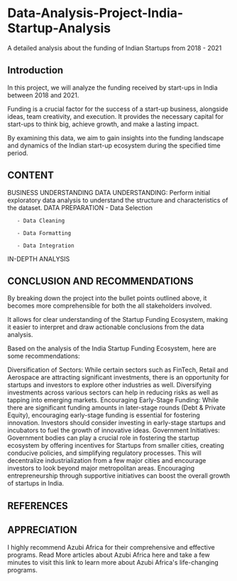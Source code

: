 # Data-Analysis-Project-India-Startup-Analysis
A detailed analysis about the funding of Indian Startups from 2018 - 2021

## Introduction
In this project, we will analyze the funding received by start-ups in India between 2018 and 2021. 



Funding is a crucial factor for the success of a start-up business, alongside ideas, team creativity, and execution. It provides the necessary capital for start-ups to think big, achieve growth, and make a lasting impact.



By examining this data, we aim to gain insights into the funding landscape and dynamics of the Indian start-up ecosystem during the specified time period.


## CONTENT
BUSINESS UNDERSTANDING
DATA UNDERSTANDING: Perform initial exploratory data analysis to understand the structure and characteristics of the dataset.
DATA PREPARATION
       - Data Selection

       - Data Cleaning

       - Data Formatting

       - Data Integration

IN-DEPTH ANALYSIS


## CONCLUSION AND RECOMMENDATIONS
By breaking down the project into the bullet points outlined above, it becomes more comprehensible for both the all stakeholders involved.

It allows for clear understanding of the Startup Funding Ecosystem, making it easier to interpret and draw actionable conclusions from the data analysis.



Based on the analysis of the India Startup Funding Ecosystem, here are some recommendations:

Diversification of Sectors: While certain sectors such as FinTech, Retail and Aerospace are attracting significant investments, there is an opportunity for startups and investors to explore other industries as well. Diversifying investments across various sectors can help in reducing risks as well as tapping into emerging markets.
Encouraging Early-Stage Funding: While there are significant funding amounts in later-stage rounds (Debt & Private Equity), encouraging early-stage funding is essential for fostering innovation. Investors should consider investing in early-stage startups and incubators to fuel the growth of innovative ideas.
Government Initiatives: Government bodies can play a crucial role in fostering the startup ecosystem by offering incentives for Startups from smaller cities, creating conducive policies, and simplifying regulatory processes. This will decentralize industrialization from a few major cities and encourage investors to look beyond major metropolitan areas. Encouraging entrepreneurship through supportive initiatives can boost the overall growth of startups in India.
## REFERENCES


## APPRECIATION
I highly recommend Azubi Africa for their comprehensive and effective programs. Read More articles about Azubi Africa here and take a few minutes to visit this link to learn more about Azubi Africa's life-changing programs.